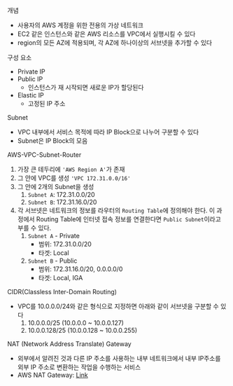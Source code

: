 개념
- 사용자의 AWS 계정을 위한 전용의 가상 네트워크
- EC2 같은 인스턴스와 같은 AWS 리소스를 VPC에서 실행시킬 수 있다
- region의 모든 AZ에 적용되며, 각 AZ에 하나이상의 서브넷을 추가할 수 있다

구성 요소
- Private IP
- Public IP
   - 인스턴스가 재 시작되면 새로운 IP가 할당된다
- Elastic IP
   - 고정된 IP 주소

Subnet
- VPC 내부에서 서비스 목적에 따라 IP Block으로 나누어 구분할 수 있다
- Subnet은 IP Block의 모음

AWS-VPC-Subnet-Router
1. 가장 큰 테두리에 `'AWS Region A'`가 존재
2. 그 안에 VPC를 생성 `'VPC 172.31.0.0/16'`
3. 그 안에 2개의 Subnet을 생성
   1. `Subnet A`: 172.31.0.0/20
   1. `Subnet B`: 172.31.16.0/20
4. 각 서브넷은 네트워크의 정보를 라우터의 `Routing Table`에 정의해야 한다. 이 과정에서 Routing Table에 인터넷 접속 정보를 연결한다면 `Public Subnet`이라고 부를 수 있다. 
   1. `Subnet A` - Private
      - 범위: 172.31.0.0/20
      - 타겟: Local
   2. `Subnet B` - Public
      - 범위: 172.31.16.0/20, 0.0.0.0/0
      - 타겟: Local, IGA

CIDR(Classless Inter-Domain Routing)
- VPC를 10.0.0.0/24와 같은 형식으로 지정하면 아래와 같이 서브넷을 구분할 수 있다
   1. 10.0.0.0/25 (10.0.0.0 ~ 10.0.0.127)
   2. 10.0.0.128/25 (10.0.0.128 ~ 10.0.0.255)

NAT (Network Address Translate) Gateway
- 외부에서 알려진 것과 다른 IP 주소를 사용하는 내부 네트워크에서 내부 IP주소를 외부 IP 주소로 변환하는 작업을 수행하는 서비스
- AWS NAT Gateway: [Link](https://docs.aws.amazon.com/ko_kr/vpc/latest/userguide/vpc-nat-gateway.html)

